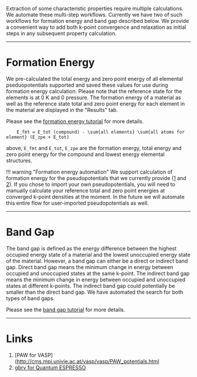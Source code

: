 <!-- TODO by MH -->

Extraction of some characteristic properties require multiple calculations.  We automate these multi-step workflows. Currently we have two of such workflows for formation energy and band gap described below.  We provide a convenient way to add both k-point convergence and relaxation as initial steps in any subsequent property calculation.

<hr>


# Formation Energy

We pre-calculated the total energy and zero point energy of all elemental pseduopotentials supported and saved these values for use during formation energy calculation. Please note that the reference state for the elements is at 0 K and 0 pressure. The formation energy of a material as well as the reference state total and zero point energy for each element in the material are displayed in the "Results" tab.

Please see the [formation energy tutorial](../tutorials/formation-energy.md) for more details.

```
    E_fmt = E_tot (compound) - \sum{all elements} \sum{all atoms for element} (E_zpe + E_tot)
```

above, `E_fmt` and `E_tot`, `E_zpe` are the formation energy, total energy and zero point energy for the compound and lowest energy elemental structures.

!!! warning "Formation energy automation"
    We support calculation of formation energy for the pseudopotentials that we currently provide ([1](#links) and [2](#links)).  If you chose to import your own pseudopotentials, you will need to manually calculate your reference total and zero point energies at converged k-point densities at the moment. In the future we will automate this entire flow for user-imported pseudopotentials as well.

<hr>

# Band Gap

The band gap is defined as the energy difference between the highest occupied energy state of a material and the lowest unoccupied energy state of the material.  However, a band gap can either be a direct or indirect band gap.  Direct band gap means the minimum change in energy between occupied and unoccupied states at the same k-point.  The indirect band gap means the minimum change in energy between occupied and unoccupied states at different k-points.  The indirect band gap could potentially be smaller than the direct band gap.  We have automated the search for both types of band gaps.

Please see the [band gap tutorial](../tutorials/band-gap.md) for more details.

<hr>

# Links

1. [PAW for VASP](http://cms.mpi.univie.ac.at/vasp/vasp/PAW_potentials.html
2. [gbrv for Quantum ESPRESSO](https://www.physics.rutgers.edu/gbrv/)


